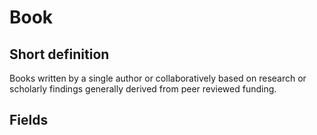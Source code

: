 # Book
## Short definition
Books written by a single author or collaboratively based on research or scholarly findings generally derived from peer reviewed funding.
## Fields
